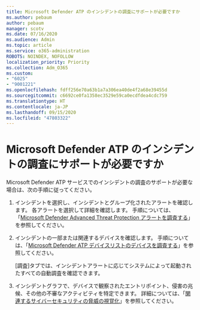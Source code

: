 ```yaml
---
title: Microsoft Defender ATP のインシデントの調査にサポートが必要ですか
ms.author: pebaum
author: pebaum
manager: scotv
ms.date: 07/16/2020
ms.audience: Admin
ms.topic: article
ms.service: o365-administration
ROBOTS: NOINDEX, NOFOLLOW
localization_priority: Priority
ms.collection: Adm_O365
ms.custom:
- "6025"
- "9001221"
ms.openlocfilehash: fdff256e70a63b1a7a306ea40de4f2a68e39455d
ms.sourcegitcommit: c6692ce0fa1358ec3529e59ca0ecdfdea4cdc759
ms.translationtype: HT
ms.contentlocale: ja-JP
ms.lasthandoff: 09/15/2020
ms.locfileid: "47803322"
---
```

# <a name="need-help-investigating-incidents-in-microsoft-defender-atp"></a>Microsoft Defender ATP のインシデントの調査にサポートが必要ですか

Microsoft Defender ATP サービスでのインシデントの調査のサポートが必要な場合は、次の手順に従ってください。

1. インシデントを選択し、インシデントとグループ化されたアラートを確認します。 各アラートを選択して詳細を確認します。 手順については、「[Microsoft Defender Advanced Threat Protection アラートを調査する](https://docs.microsoft.com/windows/security/threat-protection/microsoft-defender-atp/investigate-alerts)」を参照してください。
2. インシデントの一部または関連するデバイスを確認します。 手順については、「[Microsoft Defender ATP デバイスリストのデバイスを調査する](https://docs.microsoft.com/windows/security/threat-protection/microsoft-defender-atp/investigate-machines)」を参照してください。<br/>
 
    [調査]タブでは、インシデントアラートに応じてシステムによって起動されたすべての自動調査を確認できます。
3. インシデントグラフで、デバイスで観察されたエントリポイント、侵害の兆候、その他の不審なアクティビティを特定できます。 詳細については、「[関連するサイバーセキュリティの脅威の視覚化](https://docs.microsoft.com/windows/security/threat-protection/microsoft-defender-atp/investigate-incidents#visualizing-associated-cybersecurity-threats)」を参照してください。  
